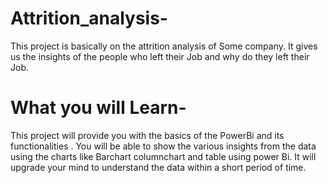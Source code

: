 # Attrition_analysis-
This project is basically on the attrition analysis of Some company. It gives us the insights of the people who left their Job and why do they left their Job.

# What you will Learn-
This project will provide you with the basics of the PowerBi and its functionalities . You will be able to show the various insights from the data using the charts like Barchart columnchart and table using power Bi. It will upgrade your mind to understand the data within a short period of time.

# 

